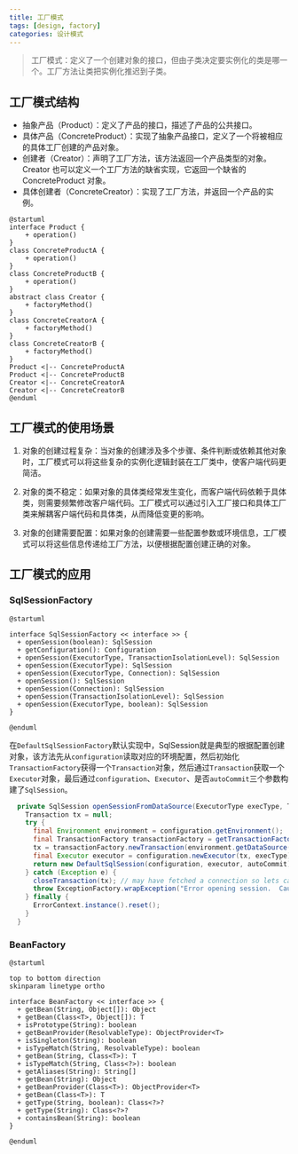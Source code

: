 ```yaml
---
title: 工厂模式
tags: [design, factory]
categories: 设计模式
---
```


> 工厂模式：定义了一个创建对象的接口，但由子类决定要实例化的类是哪一个。工厂方法让类把实例化推迟到子类。

<!-- more -->

## 工厂模式结构

- 抽象产品（Product）：定义了产品的接口，描述了产品的公共接口。
- 具体产品（ConcreteProduct）：实现了抽象产品接口，定义了一个将被相应的具体工厂创建的产品对象。
- 创建者（Creator）：声明了工厂方法，该方法返回一个产品类型的对象。Creator 也可以定义一个工厂方法的缺省实现，它返回一个缺省的 ConcreteProduct 对象。
- 具体创建者（ConcreteCreator）：实现了工厂方法，并返回一个产品的实例。

```puml
@startuml
interface Product {
    + operation()
}
class ConcreteProductA {
    + operation()
}
class ConcreteProductB {
    + operation()
}
abstract class Creator {
    + factoryMethod()
}
class ConcreteCreatorA {
    + factoryMethod()
}
class ConcreteCreatorB {
    + factoryMethod()
}
Product <|-- ConcreteProductA
Product <|-- ConcreteProductB
Creator <|-- ConcreteCreatorA
Creator <|-- ConcreteCreatorB
@enduml
```

## 工厂模式的使用场景

1. 对象的创建过程复杂：当对象的创建涉及多个步骤、条件判断或依赖其他对象时，工厂模式可以将这些复杂的实例化逻辑封装在工厂类中，使客户端代码更简洁。

2. 对象的类不稳定：如果对象的具体类经常发生变化，而客户端代码依赖于具体类，则需要频繁修改客户端代码。工厂模式可以通过引入工厂接口和具体工厂类来解耦客户端代码和具体类，从而降低变更的影响。

3. 对象的创建需要配置：如果对象的创建需要一些配置参数或环境信息，工厂模式可以将这些信息传递给工厂方法，以便根据配置创建正确的对象。

## 工厂模式的应用

### SqlSessionFactory

```puml
@startuml

interface SqlSessionFactory << interface >> {
  + openSession(boolean): SqlSession
  + getConfiguration(): Configuration
  + openSession(ExecutorType, TransactionIsolationLevel): SqlSession
  + openSession(ExecutorType): SqlSession
  + openSession(ExecutorType, Connection): SqlSession
  + openSession(): SqlSession
  + openSession(Connection): SqlSession
  + openSession(TransactionIsolationLevel): SqlSession
  + openSession(ExecutorType, boolean): SqlSession
}

@enduml
```

在`DefaultSqlSessionFactory`默认实现中，SqlSession就是典型的根据配置创建对象，该方法先从`configuration`读取对应的环境配置，然后初始化`TransactionFactory`获得一个`Transaction`对象，然后通过`Transaction`获取一个`Executor`对象，最后通过`configuration`、`Executor`、是否`autoCommit`三个参数构建了`SqlSession`。

```java
  private SqlSession openSessionFromDataSource(ExecutorType execType, TransactionIsolationLevel level, boolean autoCommit) {
    Transaction tx = null;
    try {
      final Environment environment = configuration.getEnvironment();
      final TransactionFactory transactionFactory = getTransactionFactoryFromEnvironment(environment);
      tx = transactionFactory.newTransaction(environment.getDataSource(), level, autoCommit);
      final Executor executor = configuration.newExecutor(tx, execType);
      return new DefaultSqlSession(configuration, executor, autoCommit);
    } catch (Exception e) {
      closeTransaction(tx); // may have fetched a connection so lets call close()
      throw ExceptionFactory.wrapException("Error opening session.  Cause: " + e, e);
    } finally {
      ErrorContext.instance().reset();
    }
  }

```

### BeanFactory

```puml
@startuml

top to bottom direction
skinparam linetype ortho

interface BeanFactory << interface >> {
  + getBean(String, Object[]): Object
  + getBean(Class<T>, Object[]): T
  + isPrototype(String): boolean
  + getBeanProvider(ResolvableType): ObjectProvider<T>
  + isSingleton(String): boolean
  + isTypeMatch(String, ResolvableType): boolean
  + getBean(String, Class<T>): T
  + isTypeMatch(String, Class<?>): boolean
  + getAliases(String): String[]
  + getBean(String): Object
  + getBeanProvider(Class<T>): ObjectProvider<T>
  + getBean(Class<T>): T
  + getType(String, boolean): Class<?>?
  + getType(String): Class<?>?
  + containsBean(String): boolean
}

@enduml

```